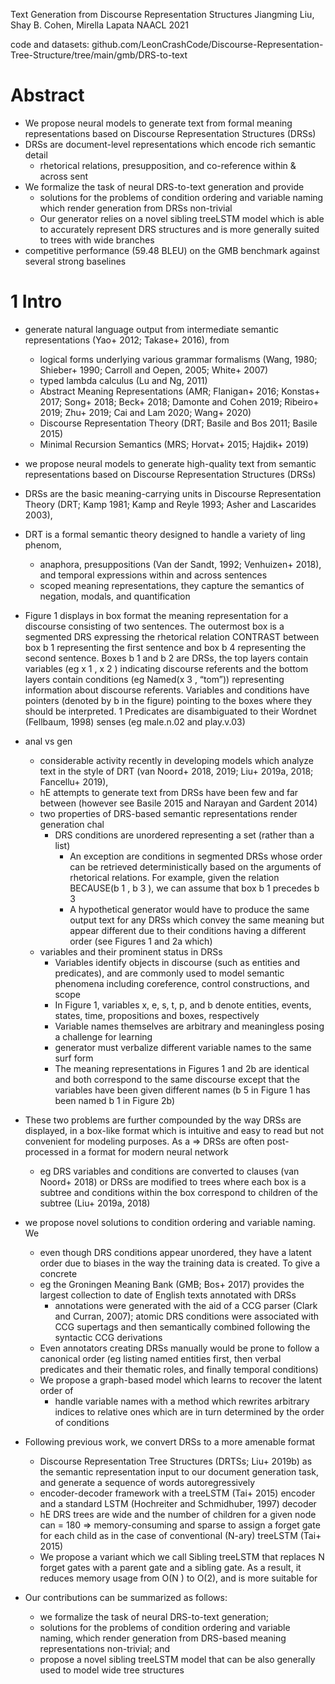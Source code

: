 Text Generation from Discourse Representation Structures
Jiangming Liu, Shay B. Cohen, Mirella Lapata
NAACL 2021

code and datasets:
github.com/LeonCrashCode/Discourse-Representation-Tree-Structure/tree/main/gmb/DRS-to-text

# Abstract

* We propose neural models to generate text from formal meaning representations
  based on Discourse Representation Structures (DRSs)
* DRSs are document-level representations which encode rich semantic detail
  * rhetorical relations, presupposition, and co-reference within & across sent
* We formalize the task of neural DRS-to-text generation and provide
  * solutions for the problems of condition ordering and variable naming which
    render generation from DRSs non-trivial
  * Our generator relies on a novel sibling treeLSTM model which is able to
    accurately represent DRS structures and is more generally
    suited to trees with wide branches
* competitive performance (59.48 BLEU) on the GMB benchmark against several
  strong baselines

# 1 Intro

* generate natural language output from intermediate semantic representations
  (Yao+ 2012; Takase+ 2016), from
  * logical forms underlying various grammar formalisms
    (Wang, 1980; Shieber+ 1990; Carroll and Oepen, 2005; White+ 2007)
  * typed lambda calculus (Lu and Ng, 2011)
  * Abstract Meaning Representations (AMR; Flanigan+ 2016; Konstas+ 2017;
    Song+ 2018; Beck+ 2018; Damonte and Cohen 2019; Ribeiro+ 2019; Zhu+ 2019;
    Cai and Lam 2020; Wang+ 2020)
  * Discourse Representation Theory (DRT; Basile and Bos 2011; Basile 2015)
  * Minimal Recursion Semantics (MRS; Horvat+ 2015; Hajdik+ 2019)

* we propose neural models to generate high-quality text from semantic
  representations based on Discourse Representation Structures (DRSs)
* DRSs are the basic meaning-carrying units in Discourse Representation Theory
  (DRT; Kamp 1981; Kamp and Reyle 1993; Asher and Lascarides 2003),
* DRT is a formal semantic theory designed to handle a variety of ling phenom,
  * anaphora, presuppositions (Van der Sandt, 1992; Venhuizen+ 2018), and
    temporal expressions within and across sentences
  * scoped meaning representations, they capture the semantics of negation,
    modals, and quantification

* Figure 1 displays in box format the meaning representation for a discourse
  consisting of two sentences. The outermost box is a segmented DRS expressing
  the rhetorical relation CONTRAST between box b 1 representing the first
  sentence and box b 4 representing the second sentence. Boxes b 1 and b 2 are
  DRSs, the top layers contain variables (eg x 1 , x 2 ) indicating discourse
  referents and the bottom layers contain conditions (eg Named(x 3 , “tom”))
  representing information about discourse referents. Variables and conditions
  have pointers (denoted by b in the figure) pointing to the boxes where they
  should be interpreted. 1 Predicates are disambiguated to their Wordnet
  (Fellbaum, 1998) senses (eg male.n.02 and play.v.03)

* anal vs gen
  * considerable activity recently in developing models which analyze text in
    the style of DRT (van Noord+ 2018, 2019; Liu+ 2019a, 2018; Fancellu+ 2019),
  * hE attempts to generate text from DRSs have been few and far between
    (however see Basile 2015 and Narayan and Gardent 2014)
  * two properties of DRS-based semantic representations render generation chal
    * DRS conditions are unordered representing a set (rather than a list)
      * An exception are conditions in segmented DRSs whose order can be
        retrieved deterministically based on the arguments of rhetorical
        relations. For example, given the relation BECAUSE(b 1 , b 3 ), we can
        assume that box b 1 precedes b 3
      * A hypothetical generator would have to produce the same output text for
        any DRSs which convey the same meaning but appear different due to
        their conditions having a different order (see Figures 1 and 2a which)
  * variables and their prominent status in DRSs
    * Variables identify objects in discourse (such as entities and
      predicates), and are commonly used to model semantic phenomena including
      coreference, control constructions, and scope
    * In Figure 1, variables x, e, s, t, p, and b denote entities, events,
      states, time, propositions and boxes, respectively
    * Variable names themselves are arbitrary and meaningless posing a
      challenge for learning
    * generator must verbalize different variable names to the same surf form
    * The meaning representations in Figures 1 and 2b are identical and both
      correspond to the same discourse except that the variables have been
      given different names (b 5 in Figure 1 has been named b 1 in Figure 2b)

* These two problems are further compounded by the way DRSs are displayed, in a
  box-like format which is
  intuitive and easy to read but not convenient for modeling purposes. As a
  => DRSs are often post-processed in a format for modern neural network
  * eg DRS variables and conditions are converted to clauses (van Noord+ 2018)
    or DRSs are modified to trees where each box is a subtree and conditions
    within the box correspond to children of the subtree (Liu+ 2019a, 2018)

* we propose novel solutions to condition ordering and variable naming. We
  * even though DRS conditions appear unordered, they have a latent order due
    to biases in the way the training data is created. To give a concrete
  * eg the Groningen Meaning Bank (GMB; Bos+ 2017) provides the largest
    collection to date of English texts annotated with DRSs
    * annotations were generated with the aid of a CCG parser (Clark and
      Curran, 2007); atomic DRS conditions were associated with CCG supertags
      and then semantically combined following the syntactic CCG derivations
  * Even annotators creating DRSs manually would be prone to follow a canonical
    order (eg listing named entities first, then verbal predicates and their
    thematic roles, and finally temporal conditions)
  * We propose a graph-based model which learns to recover the latent order of
    * handle variable names with a method which rewrites arbitrary indices to
      relative ones which are in turn determined by the order of conditions

* Following previous work, we convert DRSs to a more amenable format
  * Discourse Representation Tree Structures (DRTSs; Liu+ 2019b) as the
     semantic representation input to our document generation task, and
     generate a sequence of words autoregressively
  * encoder-decoder framework with a treeLSTM (Tai+ 2015) encoder and a
    standard LSTM (Hochreiter and Schmidhuber, 1997) decoder
  * hE DRS trees are wide and the number of children for a given node can = 180
    => memory-consuming and sparse to assign a forget gate for each child as in
    the case of conventional (N-ary) treeLSTM (Tai+ 2015)
  * We propose a variant which we call Sibling treeLSTM that
    replaces N forget gates with a parent gate and a sibling gate. As a result,
    it reduces memory usage from O(N ) to O(2), and is more suitable for
* Our contributions can be summarized as follows:
  * we formalize the task of neural DRS-to-text generation;
  * solutions for the problems of condition ordering and variable naming, which
    render generation from DRS-based meaning representations non-trivial; and
  * propose a novel sibling treeLSTM model that can be also generally used to
    model wide tree structures
